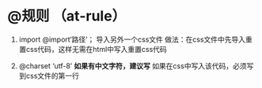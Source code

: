 # @规则 （at-rule）

1. import
@import‘路径’；
导入另外一个css文件
做法：在css文件中先导入重置css代码，这样无需在html中写入重置css代码

2. @charset ‘utf-8’
**如果有中文字符，建议写**
如果在css中写入该代码，必须写到css文件的第一行

